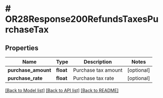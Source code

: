 # # OR28Response200RefundsTaxesPurchaseTax

## Properties

Name | Type | Description | Notes
------------ | ------------- | ------------- | -------------
**purchase_amount** | **float** | Purchase tax amount | [optional]
**purchase_rate** | **float** | Purchase tax rate | [optional]

[[Back to Model list]](../../README.md#models) [[Back to API list]](../../README.md#endpoints) [[Back to README]](../../README.md)
